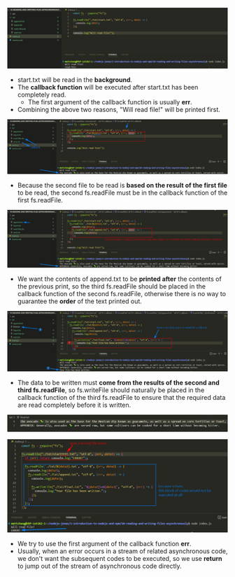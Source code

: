 ![Alt first try about asyn readFile ](pic/bandicam%202022-09-27%2002-29-15-173.jpg)

- start.txt will be read in the **background**.
- The **callback function** will be executed after start.txt has been completely read.
  - The first argument of the callback function is usually **err**.
- Combining the above two reasons, "Will read file!" will be printed first.

![Alt use first async result to choose file to read ](pic/bandicam%202022-09-27%2002-32-14-721.jpg)

- Because the second file to be read is **based on the result of the first file** to be read, the second fs.readFile must be in the callback function of the first fs.readFile.

![Alt append log from another txt ](pic/bandicam%202022-09-27%2002-34-43-721.jpg)

- We want the contents of append.txt to be **printed after** the contents of the previous print, so the third fs.readFile should be placed in the callback function of the second fs.readFile, otherwise there is no way to guarantee the **order** of the text printed out.

![Alt write all logs into a file ](pic/bandicam%202022-09-27%2002-37-34-415.jpg)

- The data to be written must **come from the results of the second and third fs.readFile**, so fs.writeFile should naturally be placed in the callback function of the third fs.readFile to ensure that the required data are read completely before it is written.

![Alt content of file ](pic/bandicam%202022-09-27%2002-37-43-196.jpg)

![Alt try to use err arg ](pic/bandicam%202022-09-27%2002-41-13-475.jpg)

- We try to use the first argument of the callback function **err**.
- Usually, when an error occurs in a stream of related asynchronous code, we don't want the subsequent codes to be executed, so we use **return** to jump out of the stream of asynchronous code directly.
